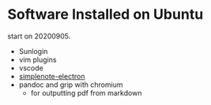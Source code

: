 Software Installed on Ubuntu
========

start on 20200905.

- Sunlogin
- vim plugins
- vscode
- [simplenote-electron](https://github.com/Automattic/simplenote-electron/releases/tag/v1.21.1)
- pandoc and grip with chromium
  - for outputting pdf from markdown
